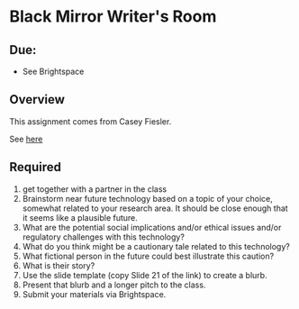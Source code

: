 # Black Mirror Writer's Room

## Due:  

* See Brightspace

## Overview

This assignment comes from Casey Fiesler.

See [here](https://docs.google.com/presentation/d/1fZah6nYpAhLtUMh1BRy3w1vCHk_-W7bxxv0LeuKZpT0/edit#slide=id.g63d578e5a7_0_148)

## Required

1. get together with a partner in the class
2. Brainstorm near future technology based on a topic of your choice, somewhat related to your research area. It should be close enough that it seems like a plausible future.
2. What are the potential social implications and/or ethical issues and/or regulatory challenges with this technology?
3. What do you think might be a cautionary tale related to this technology?
4. What fictional person in the future could best illustrate this caution?
5. What is their story?
6. Use the slide template (copy Slide 21 of the link) to create a blurb. 
7. Present that blurb and a longer pitch to the class. 
8. Submit your materials via Brightspace.
